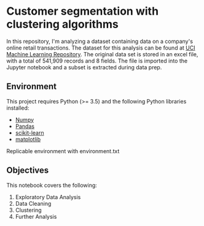# Customer segmentation with clustering algorithms
In this repository, I'm analyzing a dataset containing data on a company's online retail transactions. The dataset for this analysis can be found at [UCI Machine Learning Repository](http://archive.ics.uci.edu/ml/datasets/online+retail). The original data set is stored in an excel file, with a total of 541,909 records and 8 fields. The file is imported into the Jupyter notebook and a subset is extracted during data prep. 

## Environment
This project requires Python (>= 3.5) and the following Python libraries installed: 
- [Numpy](https://pypi.org/project/numpy/) 
- [Pandas](https://pandas.pydata.org/getpandas.html)
- [scikit-learn](https://scikit-learn.org/stable/install.html)
- [matplotlib](https://matplotlib.org/)

Replicable environment with environment.txt

## Objectives
This notebook covers the following: 
1. Exploratory Data Analysis
2. Data Cleaning
3. Clustering
4. Further Analysis



